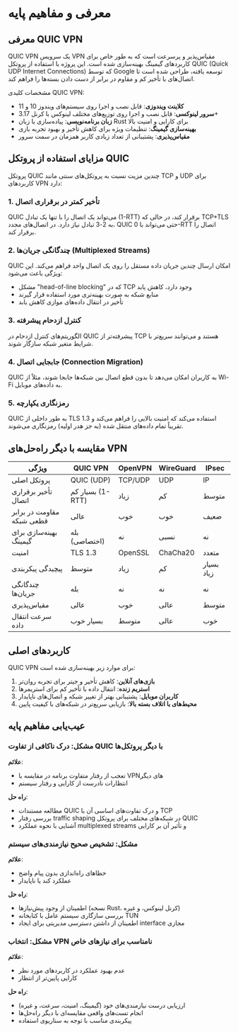 # معرفی و مفاهیم پایه

## معرفی QUIC VPN

QUIC VPN یک سرویس VPN مقیاس‌پذیر و پرسرعت است که به طور خاص برای کاربردهای گیمینگ بهینه‌سازی شده است. این پروژه با استفاده از پروتکل QUIC (Quick UDP Internet Connections) که توسط Google توسعه یافته، طراحی شده است تا اتصال‌های با تأخیر کم و مقاوم در برابر از دست دادن بسته‌ها را فراهم کند.

مشخصات کلیدی QUIC VPN:
- **کلاینت ویندوزی**: قابل نصب و اجرا روی سیستم‌های ویندوز 10 و 11
- **سرور لینوکسی**: قابل نصب و اجرا روی توزیع‌های مختلف لینوکس با کرنل 3.17+
- **زبان برنامه‌نویسی**: پیاده‌سازی با زبان Rust برای کارایی و امنیت بالا
- **بهینه‌سازی گیمینگ**: تنظیمات ویژه برای کاهش تأخیر و بهبود تجربه بازی
- **مقیاس‌پذیری**: پشتیبانی از تعداد زیادی کاربر همزمان در سمت سرور

## مزایای استفاده از پروتکل QUIC

پروتکل QUIC چندین مزیت نسبت به پروتکل‌های سنتی مانند TCP و UDP برای کاربردهای VPN دارد:

### 1. تأخیر کمتر در برقراری اتصال
QUIC می‌تواند یک اتصال را با تنها یک تبادل (1-RTT) برقرار کند، در حالی که TCP+TLS به 2-3 تبادل نیاز دارد. در اتصال‌های مجدد، QUIC حتی می‌تواند با 0-RTT اتصال را برقرار کند.

### 2. چندگانگی جریان‌ها (Multiplexed Streams)
QUIC امکان ارسال چندین جریان داده مستقل را روی یک اتصال واحد فراهم می‌کند. این ویژگی باعث می‌شود:
- مشکل "head-of-line blocking" که در TCP وجود دارد، کاهش یابد
- منابع شبکه به صورت بهینه‌تری مورد استفاده قرار گیرند
- تأخیر در انتقال داده‌های موازی کاهش یابد

### 3. کنترل ازدحام پیشرفته
الگوریتم‌های کنترل ازدحام در QUIC پیشرفته‌تر از TCP هستند و می‌توانند سریع‌تر با شرایط متغیر شبکه سازگار شوند.

### 4. جابجایی اتصال (Connection Migration)
QUIC به کاربران امکان می‌دهد تا بدون قطع اتصال بین شبکه‌ها جابجا شوند، مثلاً از Wi-Fi به داده‌های موبایل.

### 5. رمزنگاری یکپارچه
QUIC به طور داخلی از TLS 1.3 استفاده می‌کند که امنیت بالایی را فراهم می‌کند و تقریباً تمام داده‌های منتقل شده (به جز هدر اولیه) رمزنگاری می‌شوند.

## مقایسه با دیگر راه‌حل‌های VPN

| ویژگی | QUIC VPN | OpenVPN | WireGuard | IPsec |
|-------|----------|---------|-----------|-------|
| پروتکل اصلی | QUIC (UDP) | TCP/UDP | UDP | IP |
| تأخیر برقراری اتصال | بسیار کم (1-RTT) | زیاد | کم | متوسط |
| مقاومت در برابر قطعی شبکه | عالی | خوب | خوب | ضعیف |
| بهینه‌سازی برای گیمینگ | بله (اختصاصی) | نه | نسبی | نه |
| امنیت | TLS 1.3 | OpenSSL | ChaCha20 | متعدد |
| پیچیدگی پیکربندی | متوسط | زیاد | کم | بسیار زیاد |
| چندگانگی جریان‌ها | بله | نه | نه | نه |
| مقیاس‌پذیری | عالی | خوب | عالی | متوسط |
| سرعت انتقال داده | بسیار خوب | متوسط | عالی | خوب |

## کاربردهای اصلی

QUIC VPN برای موارد زیر بهینه‌سازی شده است:

1. **بازی‌های آنلاین**: کاهش تأخیر و جیتر برای تجربه روان‌تر
2. **استریم زنده**: انتقال داده با تأخیر کم برای استریمرها
3. **کاربران موبایل**: پشتیبانی بهتر از تغییر شبکه و اتصال‌های ناپایدار
4. **محیط‌های با اتلاف بسته بالا**: بازیابی سریع‌تر در شبکه‌های با کیفیت پایین

## عیب‌یابی مفاهیم پایه

### مشکل: درک ناکافی از تفاوت QUIC با دیگر پروتکل‌ها

**علائم**:
- تعجب از رفتار متفاوت برنامه در مقایسه با VPNهای دیگر
- انتظارات نادرست از کارایی و رفتار سیستم

**راه حل**:
- مطالعه مستندات QUIC و درک تفاوت‌های اساسی آن با TCP
- بررسی رفتار traffic shaping در شبکه‌های مختلف برای پروتکل QUIC
- آشنایی با نحوه عملکرد multiplexed streams و تأثیر آن بر کارایی

### مشکل: تشخیص صحیح نیازمندی‌های سیستم

**علائم**:
- خطاهای راه‌اندازی بدون پیام واضح
- عملکرد کند یا ناپایدار

**راه حل**:
- اطمینان از وجود پیش‌نیازها (نسخه Rust، کرنل لینوکس، و غیره)
- بررسی سازگاری سیستم عامل با کتابخانه TUN
- اطمینان از داشتن دسترسی مدیریتی برای ایجاد interface مجازی

### مشکل: انتخاب VPN نامناسب برای نیاز‌های خاص

**علائم**:
- عدم بهبود عملکرد در کاربردهای مورد نظر
- کارایی پایین‌تر از انتظار

**راه حل**:
- ارزیابی درست نیازمندی‌های خود (گیمینگ، امنیت، سرعت، و غیره)
- انجام تست‌های واقعی مقایسه‌ای با دیگر راه‌حل‌ها
- پیکربندی مناسب با توجه به سناریوی استفاده 